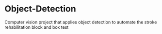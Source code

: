 # Object-Detection
Computer vision project that applies object detection to automate the stroke rehabilitation block and box test
